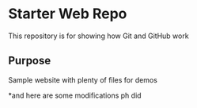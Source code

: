 # Starter Web Repo

This repository is for showing how Git and GitHub work

## Purpose

Sample website with plenty of files for demos

*and here are some modifications ph did
